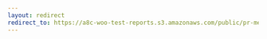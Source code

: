 ```yaml
---
layout: redirect
redirect_to: https://a8c-woo-test-reports.s3.amazonaws.com/public/pr-merge/43748/e2e/index.html
---
```

